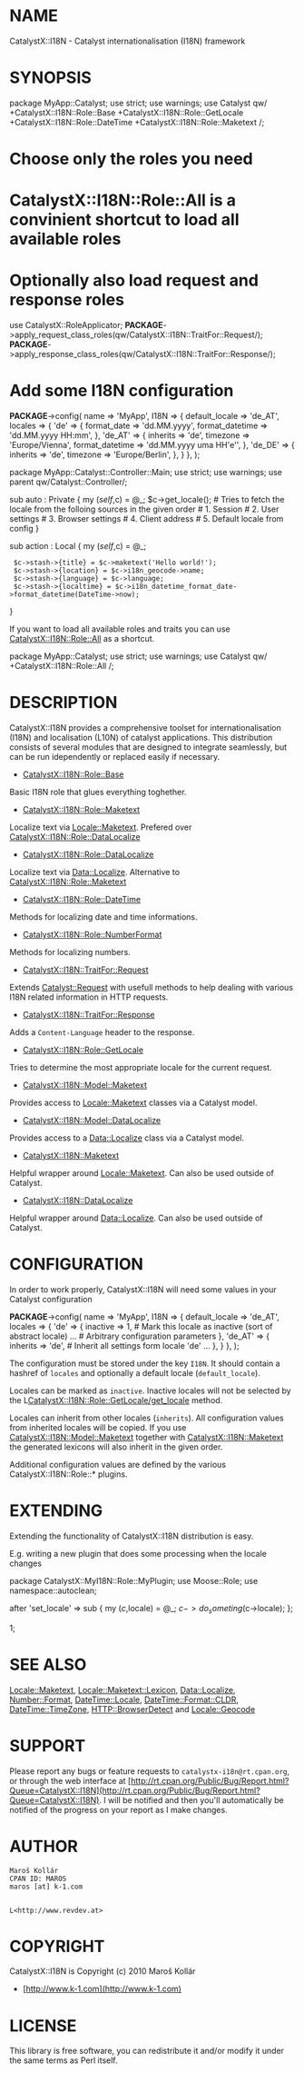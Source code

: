 # NAME

CatalystX::I18N - Catalyst internationalisation (I18N) framework

# SYNOPSIS

 package MyApp::Catalyst;
 use strict;
 use warnings;
 use Catalyst qw/
     +CatalystX::I18N::Role::Base
     +CatalystX::I18N::Role::GetLocale
     +CatalystX::I18N::Role::DateTime
     +CatalystX::I18N::Role::Maketext
 /; 
 # Choose only the roles you need 
 # CatalystX::I18N::Role::All is a convinient shortcut to load all available roles
 

 # Optionally also load request and response roles
 use CatalystX::RoleApplicator;
 __PACKAGE__->apply_request_class_roles(qw/CatalystX::I18N::TraitFor::Request/);
 __PACKAGE__->apply_response_class_roles(qw/CatalystX::I18N::TraitFor::Response/);
 

 # Add some I18N configuration
 __PACKAGE__->config( 
     name    => 'MyApp', 
     I18N    => {
         default_locale     => 'de_AT',
         locales            => {
             'de'               => {
                 format_date        => 'dd.MM.yyyy',
                 format_datetime    => 'dd.MM.yyyy HH:mm',
             },
             'de_AT'            => {
                 inherits           => 'de',
                 timezone           => 'Europe/Vienna',
                 format_datetime    => 'dd.MM.yyyy uma HH\'e\'',
             },
             'de_DE'             => {
                 inherits            => 'de',
                 timezone            => 'Europe/Berlin',
             },
         }
     },
 );

 package MyApp::Catalyst::Controller::Main;
 use strict;
 use warnings;
 use parent qw/Catalyst::Controller/;
 

 sub auto : Private {
     my ($self,$c) = @_;
     $c->get_locale(); 
     # Tries to fetch the locale from the folloing sources in the given order
     # 1. Session
     # 2. User settings
     # 3. Browser settings
     # 4. Client address
     # 5. Default locale from config
 }
 

 sub action : Local {
     my ($self,$c) = @_;
     

     $c->stash->{title} = $c->maketext('Hello world!');
     $c->stash->{location} = $c->i18n_geocode->name;
     $c->stash->{language} = $c->language;
     $c->stash->{localtime} = $c->i18n_datetime_format_date->format_datetime(DateTime->now);
 }

If you want to load all available roles and traits you can use 
[CatalystX::I18N::Role::All](http://search.cpan.org/perldoc?CatalystX::I18N::Role::All) as a shortcut.

 package MyApp::Catalyst;
 use strict;
 use warnings;
 use Catalyst qw/
     +CatalystX::I18N::Role::All
 /;

# DESCRIPTION

CatalystX::I18N provides a comprehensive toolset for internationalisation 
(I18N) and localisation (L10N) of catalyst applications. This distribution 
consists of several modules that are designed to integrate seamlessly, but
can be run idependently or replaced easily if necessary.

- [CatalystX::I18N::Role::Base](http://search.cpan.org/perldoc?CatalystX::I18N::Role::Base) 

Basic I18N role that glues everything toghether.

- [CatalystX::I18N::Role::Maketext](http://search.cpan.org/perldoc?CatalystX::I18N::Role::Maketext) 

Localize text via [Locale::Maketext](http://search.cpan.org/perldoc?Locale::Maketext). Prefered over 
[CatalystX::I18N::Role::DataLocalize](http://search.cpan.org/perldoc?CatalystX::I18N::Role::DataLocalize)

- [CatalystX::I18N::Role::DataLocalize](http://search.cpan.org/perldoc?CatalystX::I18N::Role::DataLocalize) 

Localize text via [Data::Localize](http://search.cpan.org/perldoc?Data::Localize). Alternative to 
[CatalystX::I18N::Role::Maketext](http://search.cpan.org/perldoc?CatalystX::I18N::Role::Maketext)

- [CatalystX::I18N::Role::DateTime](http://search.cpan.org/perldoc?CatalystX::I18N::Role::DateTime)

Methods for localizing date and time informations.

- [CatalystX::I18N::Role::NumberFormat](http://search.cpan.org/perldoc?CatalystX::I18N::Role::NumberFormat)

Methods for localizing numbers.

- [CatalystX::I18N::TraitFor::Request](http://search.cpan.org/perldoc?CatalystX::I18N::TraitFor::Request)

Extends [Catalyst::Request](http://search.cpan.org/perldoc?Catalyst::Request) with usefull methods to help dealing with
various I18N related information in HTTP requests.

- [CatalystX::I18N::TraitFor::Response](http://search.cpan.org/perldoc?CatalystX::I18N::TraitFor::Response)

Adds a `Content-Language` header to the response.

- [CatalystX::I18N::Role::GetLocale](http://search.cpan.org/perldoc?CatalystX::I18N::Role::GetLocale) 

Tries to determine the most appropriate locale for the current request.

- [CatalystX::I18N::Model::Maketext](http://search.cpan.org/perldoc?CatalystX::I18N::Model::Maketext)

Provides access to [Locale::Maketext](http://search.cpan.org/perldoc?Locale::Maketext) classes via a Catalyst model.

- [CatalystX::I18N::Model::DataLocalize](http://search.cpan.org/perldoc?CatalystX::I18N::Model::DataLocalize)

Provides access to a [Data::Localize](http://search.cpan.org/perldoc?Data::Localize) class via a Catalyst model.

- [CatalystX::I18N::Maketext](http://search.cpan.org/perldoc?CatalystX::I18N::Maketext)

Helpful wrapper around [Locale::Maketext](http://search.cpan.org/perldoc?Locale::Maketext). Can also be used outside of 
Catalyst.

- [CatalystX::I18N::DataLocalize](http://search.cpan.org/perldoc?CatalystX::I18N::DataLocalize)

Helpful wrapper around [Data::Localize](http://search.cpan.org/perldoc?Data::Localize). Can also be used outside of 
Catalyst.

# CONFIGURATION

In order to work properly, CatalystX::I18N will need some values in your
Catalyst configuration

 __PACKAGE__->config( 
     name    => 'MyApp', 
     I18N    => {
         default_locale     => 'de_AT',
         locales            => {
             'de'               => {
                 inactive           => 1,
                 # Mark this locale as inactive (sort of abstract locale)
                 ...
                 # Arbitrary configuration parameters
             },
             'de_AT'            => {
                 inherits           => 'de',
                 # Inherit all settings form locale 'de'
                 ...
             },
         }
     },
 );

The configuration must be stored under the key `I18N`. It should contain
a hashref of `locales` and optionally a default locale (`default_locale`).

Locales can be marked as `inactive`. Inactive locales will not be selected
by the L<CatalystX::I18N::Role::GetLocale/get_locale> method.

Locales can inherit from other locales (`inherits`). All configuration values
from inherited locales will be copied. If you use 
[CatalystX::I18N::Model::Maketext](http://search.cpan.org/perldoc?CatalystX::I18N::Model::Maketext) together with [CatalystX::I18N::Maketext](http://search.cpan.org/perldoc?CatalystX::I18N::Maketext)
the generated lexicons will also inherit in the given order.

Additional configuration values are defined by the various 
CatalystX::I18N::Role::* plugins.

# EXTENDING

Extending the functionality of CatalystX::I18N distribution is easy.

E.g. writing a new plugin that does some processing when the locale changes

 package CatalystX::MyI18N::Role::MyPlugin;
 use Moose::Role;
 use namespace::autoclean;
 

 after 'set_locale' => sub {
     my ($c,$locale) = @_;
     $c->do_someting($c->locale);
 };
 

 1;

# SEE ALSO

[Locale::Maketext](http://search.cpan.org/perldoc?Locale::Maketext), <Locale::Maketext::Lexicon>, [Data::Localize](http://search.cpan.org/perldoc?Data::Localize), 
[Number::Format](http://search.cpan.org/perldoc?Number::Format), [DateTime::Locale](http://search.cpan.org/perldoc?DateTime::Locale), [DateTime::Format::CLDR](http://search.cpan.org/perldoc?DateTime::Format::CLDR), 
[DateTime::TimeZone](http://search.cpan.org/perldoc?DateTime::TimeZone), [HTTP::BrowserDetect](http://search.cpan.org/perldoc?HTTP::BrowserDetect) and [Locale::Geocode](http://search.cpan.org/perldoc?Locale::Geocode)

# SUPPORT

Please report any bugs or feature requests to 
`catalystx-i18n@rt.cpan.org`, or through the web interface at
[http://rt.cpan.org/Public/Bug/Report.html?Queue=CatalystX::I18N](http://rt.cpan.org/Public/Bug/Report.html?Queue=CatalystX::I18N).
I will be notified and then you'll automatically be notified of the progress 
on your report as I make changes.

# AUTHOR

    Maroš Kollár
    CPAN ID: MAROS
    maros [at] k-1.com
    

    L<http://www.revdev.at>

# COPYRIGHT

CatalystX::I18N is Copyright (c) 2010 Maroš Kollár 
- [http://www.k-1.com](http://www.k-1.com)

# LICENSE

This library is free software, you can redistribute it and/or modify
it under the same terms as Perl itself.